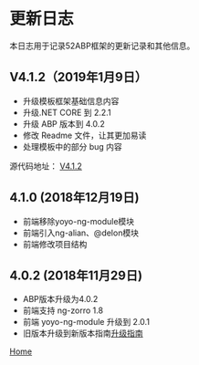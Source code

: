 # 更新日志

本日志用于记录52ABP框架的更新记录和其他信息。


## V4.1.2（2019年1月9日）

*  升级模板框架基础信息内容
*  升级.NET CORE 到 2.2.1
*  升级 ABP 版本到 4.0.2
*  修改 Readme 文件，让其更加易读
*  处理模板中的部分 bug 内容

源代码地址： [V4.1.2](https://github.com/52ABP/LTMCompanyNameFree.YoyoCmsTemplate/releases/tag/V4.1.2)


## 4.1.0 (2018年12月19日)
* 前端移除yoyo-ng-module模块
* 前端引入ng-alian、@delon模块
* 前端修改项目结构

## 4.0.2 (2018年11月29日)
* ABP版本升级为4.0.2
* 前端支持  ng-zorro 1.8
* 前端  yoyo-ng-module  升级到 2.0.1
* 旧版本升级到新版本指南[升级指南](https://www.52abp.com/BlogDetails/7)

[Home](docs/Home.md)
